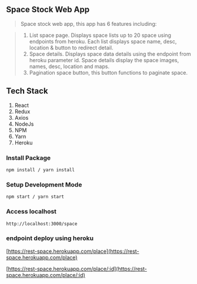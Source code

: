 ## Space Stock Web App

>Space stock web app, this app has 6 features including:

>1. List space page. Displays space lists up to 20 space using endpoints from heroku. Each list displays space name, desc, location & button to redirect detail.
>2. Space details. Displays space data details using the endpoint from heroku parameter id. Space details display the space images, names, desc, location and maps.
>3. Pagination space button, this button functions to paginate space.

## Tech Stack

1. React
1. Redux 
1. Axios
1. NodeJs
1. NPM
1. Yarn
1. Heroku

### Install Package

```
npm install / yarn install
```

### Setup Development Mode

```
npm start / yarn start
```

### Access localhost

```
http://localhost:3000/space
```

### endpoint deploy using heroku

[https://rest-space.herokuapp.com/place](https://rest-space.herokuapp.com/place)

[https://rest-space.herokuapp.com/place/:id](https://rest-space.herokuapp.com/place/:id)